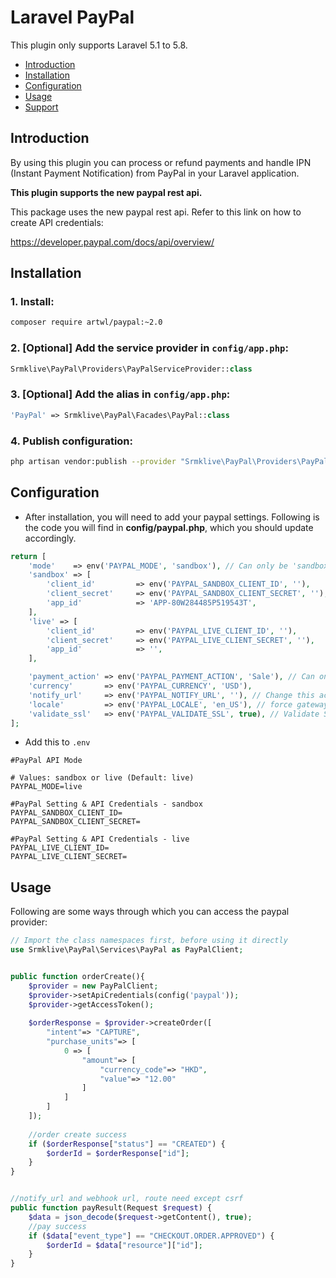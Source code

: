 # Laravel PayPal

This plugin only supports Laravel 5.1 to 5.8.

- [Introduction](#introduction)
- [Installation](#installation)
- [Configuration](#configuration)
- [Usage](#usage)
- [Support](#support)

    
<a name="introduction"></a>
## Introduction

By using this plugin you can process or refund payments and handle IPN (Instant Payment Notification) from PayPal in your Laravel application.

**This plugin supports the new paypal rest api.**

This package uses the new paypal rest api. Refer to this link on how to create API credentials:

https://developer.paypal.com/docs/api/overview/

<a name="installation"></a>
## Installation

### 1. Install:

```bash
composer require artwl/paypal:~2.0
```

### 2. [Optional] Add the service provider in `config/app.php`: 

```php
Srmklive\PayPal\Providers\PayPalServiceProvider::class
```

### 3. [Optional] Add the alias in `config/app.php`: 

```php
'PayPal' => Srmklive\PayPal\Facades\PayPal::class
```

### 4. Publish configuration:

```bash
php artisan vendor:publish --provider "Srmklive\PayPal\Providers\PayPalServiceProvider"
```

<a name="configuration"></a>
## Configuration

* After installation, you will need to add your paypal settings. Following is the code you will find in **config/paypal.php**, which you should update accordingly.

```php
return [
    'mode'    => env('PAYPAL_MODE', 'sandbox'), // Can only be 'sandbox' Or 'live'. If empty or invalid, 'live' will be used.
    'sandbox' => [
        'client_id'         => env('PAYPAL_SANDBOX_CLIENT_ID', ''),
        'client_secret'     => env('PAYPAL_SANDBOX_CLIENT_SECRET', ''),
        'app_id'            => 'APP-80W284485P519543T',
    ],
    'live' => [
        'client_id'         => env('PAYPAL_LIVE_CLIENT_ID', ''),
        'client_secret'     => env('PAYPAL_LIVE_CLIENT_SECRET', ''),
        'app_id'            => '',
    ],

    'payment_action' => env('PAYPAL_PAYMENT_ACTION', 'Sale'), // Can only be 'Sale', 'Authorization' or 'Order'
    'currency'       => env('PAYPAL_CURRENCY', 'USD'),
    'notify_url'     => env('PAYPAL_NOTIFY_URL', ''), // Change this accordingly for your application.
    'locale'         => env('PAYPAL_LOCALE', 'en_US'), // force gateway language  i.e. it_IT, es_ES, en_US ... (for express checkout only)
    'validate_ssl'   => env('PAYPAL_VALIDATE_SSL', true), // Validate SSL when creating api client.
];
```

* Add this to `.env`

```
#PayPal API Mode

# Values: sandbox or live (Default: live)
PAYPAL_MODE=live

#PayPal Setting & API Credentials - sandbox
PAYPAL_SANDBOX_CLIENT_ID=
PAYPAL_SANDBOX_CLIENT_SECRET=

#PayPal Setting & API Credentials - live
PAYPAL_LIVE_CLIENT_ID=
PAYPAL_LIVE_CLIENT_SECRET=
```

<a name="usage"></a>
## Usage

Following are some ways through which you can access the paypal provider:

```php
// Import the class namespaces first, before using it directly
use Srmklive\PayPal\Services\PayPal as PayPalClient;


public function orderCreate(){
    $provider = new PayPalClient;
    $provider->setApiCredentials(config('paypal'));
    $provider->getAccessToken();
    
    $orderResponse = $provider->createOrder([
        "intent"=> "CAPTURE",
        "purchase_units"=> [
            0 => [
                "amount"=> [
                    "currency_code"=> "HKD",
                    "value"=> "12.00"
                ]
            ]
        ]
    ]);
    
    //order create success
    if ($orderResponse["status"] == "CREATED") {
        $orderId = $orderResponse["id"];
    }
}


//notify_url and webhook url, route need except csrf
public function payResult(Request $request) {
    $data = json_decode($request->getContent(), true);
    //pay success
    if ($data["event_type"] == "CHECKOUT.ORDER.APPROVED") {
        $orderId = $data["resource"]["id"];
    }
}
```
 
